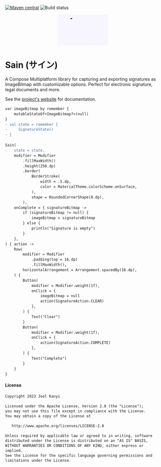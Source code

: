 [![Maven central](https://img.shields.io/maven-central/v/io.github.joelkanyi/sain.svg)](https://search.maven.org/artifact/io.github.joelkanyi/sain) ![Build status](https://github.com/joelkanyi/sain/actions/workflows/build.yml/badge.svg)

<p align="center"><img src="demo/sain.gif" alt="Sign" height="100px"></p>

# Sain (サイン)

A Compose Multiplatform library for capturing and exporting signatures as ImageBitmap with customizable options. Perfect
for electronic signature, legal documents and more.

See the [project's website](https://joelkanyi.github.io/sain/) for documentation.

```diff
var imageBitmap by remember {
    mutableStateOf<ImageBitmap?>(null)
}
- val state = remember {
-     SignatureState()
- }

Sain(
-   state = state,
    modifier = Modifier
        .fillMaxWidth()
        .height(250.dp)
        .border(
            BorderStroke(
                width = .5.dp,
                color = MaterialTheme.colorScheme.onSurface,
            ),
            shape = RoundedCornerShape(8.dp),
        ),
    onComplete = { signatureBitmap ->
        if (signatureBitmap != null) {
            imageBitmap = signatureBitmap
        } else {
            println("Signature is empty")
        }
    },
) { action ->
    Row(
        modifier = Modifier
            .padding(top = 16.dp)
            .fillMaxWidth(),
        horizontalArrangement = Arrangement.spacedBy(16.dp),
    ) {
        Button(
            modifier = Modifier.weight(1f),
            onClick = {
                imageBitmap = null
                action(SignatureAction.CLEAR)
            },
        ) {
            Text("Clear")
        }
        Button(
            modifier = Modifier.weight(1f),
            onClick = {
                action(SignatureAction.COMPLETE)
            },
        ) {
            Text("Complete")
        }
    }
}
```

#### License

```
Copyright 2023 Joel Kanyi

Licensed under the Apache License, Version 2.0 (the "License");
you may not use this file except in compliance with the License.
You may obtain a copy of the License at

   http://www.apache.org/licenses/LICENSE-2.0

Unless required by applicable law or agreed to in writing, software
distributed under the License is distributed on an "AS IS" BASIS,
WITHOUT WARRANTIES OR CONDITIONS OF ANY KIND, either express or implied.
See the License for the specific language governing permissions and
limitations under the License.
```
